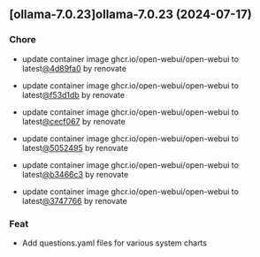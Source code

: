 

## [ollama-7.0.23]ollama-7.0.23 (2024-07-17)

### Chore



- update container image ghcr.io/open-webui/open-webui to latest[@4d89fa0](https://github.com/4d89fa0) by renovate

- update container image ghcr.io/open-webui/open-webui to latest[@f53d1db](https://github.com/f53d1db) by renovate

- update container image ghcr.io/open-webui/open-webui to latest[@cecf067](https://github.com/cecf067) by renovate

- update container image ghcr.io/open-webui/open-webui to latest[@5052495](https://github.com/5052495) by renovate

- update container image ghcr.io/open-webui/open-webui to latest[@b3466c3](https://github.com/b3466c3) by renovate

- update container image ghcr.io/open-webui/open-webui to latest[@3747766](https://github.com/3747766) by renovate

### Feat



- Add questions.yaml files for various system charts